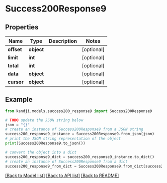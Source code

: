 # Success200Response9


## Properties

Name | Type | Description | Notes
------------ | ------------- | ------------- | -------------
**offset** | **object** |  | [optional] 
**limit** | **int** |  | [optional] 
**total** | **int** |  | [optional] 
**data** | **object** |  | [optional] 
**cursor** | **object** |  | [optional] 

## Example

```python
from kandji.models.success200_response9 import Success200Response9

# TODO update the JSON string below
json = "{}"
# create an instance of Success200Response9 from a JSON string
success200_response9_instance = Success200Response9.from_json(json)
# print the JSON string representation of the object
print(Success200Response9.to_json())

# convert the object into a dict
success200_response9_dict = success200_response9_instance.to_dict()
# create an instance of Success200Response9 from a dict
success200_response9_from_dict = Success200Response9.from_dict(success200_response9_dict)
```
[[Back to Model list]](../README.md#documentation-for-models) [[Back to API list]](../README.md#documentation-for-api-endpoints) [[Back to README]](../README.md)


